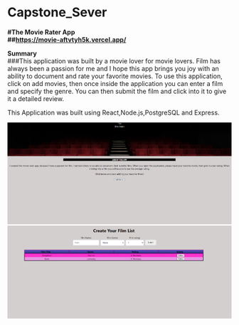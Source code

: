 # Capstone_Sever


<strong>#The Movie Rater App</strong><br>
<strong>##https://movie-aftvtyh5k.vercel.app/</strong>

<strong>Summary</strong><br>###This application was built by a movie lover for movie lovers. Film has always been a passion for me and I hope this 
app brings you joy with an ability to document and rate your favorite movies. To use this application, click on add movies, then once inside the application you can enter a film and specify the genre. You can then submit the film and click into it to give it a detailed review. 

This Application was built using React,Node.js,PostgreSQL and Express.


![](serverimg/movie.png)
![](serverimg/movie2.png)



